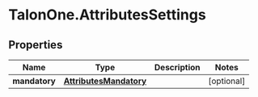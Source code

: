 # TalonOne.AttributesSettings

## Properties
Name | Type | Description | Notes
------------ | ------------- | ------------- | -------------
**mandatory** | [**AttributesMandatory**](AttributesMandatory.md) |  | [optional] 


